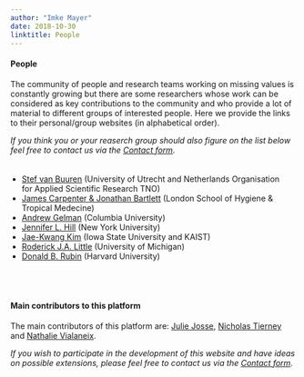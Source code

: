 ```yaml
---
author: "Imke Mayer"
date: 2018-10-30
linktitle: People
---
```


#### People
The community of people and research teams working on missing values is constantly growing but there are some researchers whose work can be considered as key contributions to the community and who provide a lot of material to different groups of interested people. Here we provide the links to their personal/group websites (in alphabetical order).

_If you think you or your reaserch group should also figure on the list below feel free to contact us via the [Contact form](/contact/)._

<ul class="list-group" id="people-list">
<li> <a href=https://stefvanbuuren.name>Stef van Buuren</a> (University of Utrecht and Netherlands Organisation for Applied Scientific Research TNO)</li>
<li> <a href=https://missingdata.lshtm.ac.uk/introduction-to-missing-data>James Carpenter & Jonathan Bartlett</a> (London School of Hygiene & Tropical Medecine)</li>
<li> <a href=http://www.stat.columbia.edu/~gelman/>Andrew Gelman</a> (Columbia University)</li>
<li> <a href=https://steinhardt.nyu.edu/faculty/Jennifer_L_Hill>Jennifer L. Hill</a> (New York University)</li>
<li> <a href=https://sites.google.com/view/jaekwangkim/home>Jae-Kwang Kim</a> (Iowa State University and KAIST)</li>
<li> <a href=https://sites.google.com/a/umich.edu/rod-little/>Roderick J.A. Little</a> (University of Michigan)</li>
<li> <a href=https://statistics.fas.harvard.edu/people/donald-b-rubin>Donald B. Rubin</a> (Harvard University)</li>
</ul>

<style>
#people-list
{
	padding:20px;
}
</style>

</br>

#### Main contributors to this platform
The main contributors of this platform are: <a href=http://juliejosse.com>Julie Josse</a>, <a href=https://www.njtierney.com>Nicholas Tierney</a> and <a href=http://www.nathalievialaneix.eu>Nathalie Vialaneix</a>.

_If you wish to participate in the development of this website and have ideas on possible extensions, please feel free to contact us via the <a href=/contact/>Contact form</a>._